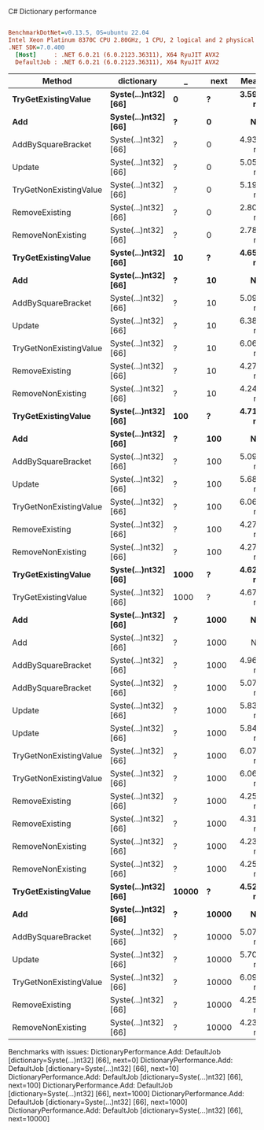 C# Dictionary performance
``` ini

BenchmarkDotNet=v0.13.5, OS=ubuntu 22.04
Intel Xeon Platinum 8370C CPU 2.80GHz, 1 CPU, 2 logical and 2 physical cores
.NET SDK=7.0.400
  [Host]     : .NET 6.0.21 (6.0.2123.36311), X64 RyuJIT AVX2
  DefaultJob : .NET 6.0.21 (6.0.2123.36311), X64 RyuJIT AVX2


```
|                 Method |           dictionary |     _ |  next |     Mean |     Error |    StdDev | Allocated |
|----------------------- |--------------------- |------ |------ |---------:|----------:|----------:|----------:|
|    **TryGetExistingValue** | **Syste(...)nt32] [66]** |     **0** |     **?** | **3.591 ns** | **0.0100 ns** | **0.0094 ns** |         **-** |
|                    **Add** | **Syste(...)nt32] [66]** |     **?** |     **0** |       **NA** |        **NA** |        **NA** |         **-** |
|     AddBySquareBracket | Syste(...)nt32] [66] |     ? |     0 | 4.936 ns | 0.0226 ns | 0.0176 ns |         - |
|                 Update | Syste(...)nt32] [66] |     ? |     0 | 5.051 ns | 0.0228 ns | 0.0213 ns |         - |
| TryGetNonExistingValue | Syste(...)nt32] [66] |     ? |     0 | 5.199 ns | 0.0075 ns | 0.0070 ns |         - |
|         RemoveExisting | Syste(...)nt32] [66] |     ? |     0 | 2.802 ns | 0.0305 ns | 0.0285 ns |         - |
|      RemoveNonExisting | Syste(...)nt32] [66] |     ? |     0 | 2.781 ns | 0.0252 ns | 0.0235 ns |         - |
|    **TryGetExistingValue** | **Syste(...)nt32] [66]** |    **10** |     **?** | **4.656 ns** | **0.1319 ns** | **0.1570 ns** |         **-** |
|                    **Add** | **Syste(...)nt32] [66]** |     **?** |    **10** |       **NA** |        **NA** |        **NA** |         **-** |
|     AddBySquareBracket | Syste(...)nt32] [66] |     ? |    10 | 5.093 ns | 0.0658 ns | 0.0616 ns |         - |
|                 Update | Syste(...)nt32] [66] |     ? |    10 | 6.381 ns | 0.0054 ns | 0.0042 ns |         - |
| TryGetNonExistingValue | Syste(...)nt32] [66] |     ? |    10 | 6.067 ns | 0.0101 ns | 0.0090 ns |         - |
|         RemoveExisting | Syste(...)nt32] [66] |     ? |    10 | 4.270 ns | 0.0247 ns | 0.0231 ns |         - |
|      RemoveNonExisting | Syste(...)nt32] [66] |     ? |    10 | 4.243 ns | 0.0391 ns | 0.0365 ns |         - |
|    **TryGetExistingValue** | **Syste(...)nt32] [66]** |   **100** |     **?** | **4.713 ns** | **0.0564 ns** | **0.0527 ns** |         **-** |
|                    **Add** | **Syste(...)nt32] [66]** |     **?** |   **100** |       **NA** |        **NA** |        **NA** |         **-** |
|     AddBySquareBracket | Syste(...)nt32] [66] |     ? |   100 | 5.097 ns | 0.0502 ns | 0.0470 ns |         - |
|                 Update | Syste(...)nt32] [66] |     ? |   100 | 5.688 ns | 0.0118 ns | 0.0105 ns |         - |
| TryGetNonExistingValue | Syste(...)nt32] [66] |     ? |   100 | 6.067 ns | 0.0133 ns | 0.0124 ns |         - |
|         RemoveExisting | Syste(...)nt32] [66] |     ? |   100 | 4.276 ns | 0.0163 ns | 0.0145 ns |         - |
|      RemoveNonExisting | Syste(...)nt32] [66] |     ? |   100 | 4.278 ns | 0.0261 ns | 0.0244 ns |         - |
|    **TryGetExistingValue** | **Syste(...)nt32] [66]** |  **1000** |     **?** | **4.625 ns** | **0.1328 ns** | **0.1726 ns** |         **-** |
|    TryGetExistingValue | Syste(...)nt32] [66] |  1000 |     ? | 4.677 ns | 0.1313 ns | 0.1459 ns |         - |
|                    **Add** | **Syste(...)nt32] [66]** |     **?** |  **1000** |       **NA** |        **NA** |        **NA** |         **-** |
|                    Add | Syste(...)nt32] [66] |     ? |  1000 |       NA |        NA |        NA |         - |
|     AddBySquareBracket | Syste(...)nt32] [66] |     ? |  1000 | 4.961 ns | 0.0237 ns | 0.0210 ns |         - |
|     AddBySquareBracket | Syste(...)nt32] [66] |     ? |  1000 | 5.073 ns | 0.0357 ns | 0.0334 ns |         - |
|                 Update | Syste(...)nt32] [66] |     ? |  1000 | 5.830 ns | 0.0241 ns | 0.0188 ns |         - |
|                 Update | Syste(...)nt32] [66] |     ? |  1000 | 5.845 ns | 0.0411 ns | 0.0321 ns |         - |
| TryGetNonExistingValue | Syste(...)nt32] [66] |     ? |  1000 | 6.070 ns | 0.0100 ns | 0.0093 ns |         - |
| TryGetNonExistingValue | Syste(...)nt32] [66] |     ? |  1000 | 6.066 ns | 0.0070 ns | 0.0066 ns |         - |
|         RemoveExisting | Syste(...)nt32] [66] |     ? |  1000 | 4.258 ns | 0.0099 ns | 0.0082 ns |         - |
|         RemoveExisting | Syste(...)nt32] [66] |     ? |  1000 | 4.312 ns | 0.0490 ns | 0.0458 ns |         - |
|      RemoveNonExisting | Syste(...)nt32] [66] |     ? |  1000 | 4.238 ns | 0.0230 ns | 0.0215 ns |         - |
|      RemoveNonExisting | Syste(...)nt32] [66] |     ? |  1000 | 4.258 ns | 0.0271 ns | 0.0253 ns |         - |
|    **TryGetExistingValue** | **Syste(...)nt32] [66]** | **10000** |     **?** | **4.524 ns** | **0.0933 ns** | **0.0873 ns** |         **-** |
|                    **Add** | **Syste(...)nt32] [66]** |     **?** | **10000** |       **NA** |        **NA** |        **NA** |         **-** |
|     AddBySquareBracket | Syste(...)nt32] [66] |     ? | 10000 | 5.071 ns | 0.0288 ns | 0.0269 ns |         - |
|                 Update | Syste(...)nt32] [66] |     ? | 10000 | 5.706 ns | 0.0244 ns | 0.0204 ns |         - |
| TryGetNonExistingValue | Syste(...)nt32] [66] |     ? | 10000 | 6.095 ns | 0.0312 ns | 0.0292 ns |         - |
|         RemoveExisting | Syste(...)nt32] [66] |     ? | 10000 | 4.257 ns | 0.0414 ns | 0.0367 ns |         - |
|      RemoveNonExisting | Syste(...)nt32] [66] |     ? | 10000 | 4.233 ns | 0.0203 ns | 0.0180 ns |         - |

Benchmarks with issues:
  DictionaryPerformance.Add: DefaultJob [dictionary=Syste(...)nt32] [66], next=0]
  DictionaryPerformance.Add: DefaultJob [dictionary=Syste(...)nt32] [66], next=10]
  DictionaryPerformance.Add: DefaultJob [dictionary=Syste(...)nt32] [66], next=100]
  DictionaryPerformance.Add: DefaultJob [dictionary=Syste(...)nt32] [66], next=1000]
  DictionaryPerformance.Add: DefaultJob [dictionary=Syste(...)nt32] [66], next=1000]
  DictionaryPerformance.Add: DefaultJob [dictionary=Syste(...)nt32] [66], next=10000]
